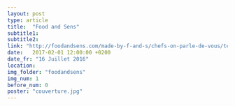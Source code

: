```yaml
---
layout: post
type: article
title:  "Food and Sens"
subtitle1:
subtitle2:
link: "http://foodandsens.com/made-by-f-and-s/chefs-on-parle-de-vous/terminal-1-pop-up-restaurant-freres-pourcel-premieres-images/"
date:   2017-02-01 12:00:00 +0200
date_fr: "16 Juillet 2016"
location:
img_folder: "foodandsens"
img_num: 1
before_num: 0
poster: "couverture.jpg"
---
```

